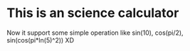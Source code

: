 # This is an science calculator
Now it support some simple operation like sin(10), cos(pi/2), sin(cos(pi*ln(5)^2))
XD
